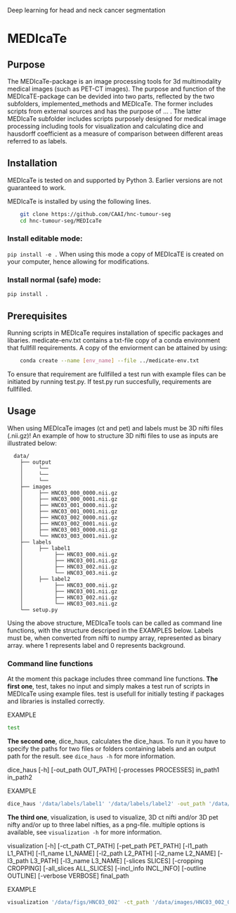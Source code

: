 Deep learning for head and neck cancer segmentation<a name="TOP"></a>



# MEDIcaTe
## Purpose
The MEDIcaTe-package is an image processing tools for 3d multimodality medical images (such as PET-CT images). The purpose and function of the MEDIcaTE-package can be devided into two parts, reflected by the two subfolders, implemented_methods and MEDIcaTe. The former includes scripts from external sources and has the purpose of ... . The latter MEDIcaTe subfolder includes scripts purposely designed for medical image processing including tools for visualization and calculating dice and hausdorff coefficient as a measure of comparison between different areas referred to as labels.   


## Installation
MEDIcaTe is tested on and supported by Python 3. Earlier versions are not guaranteed to work.

MEDIcaTe is installed by using the following lines.
```bash
    git clone https://github.com/CAAI/hnc-tumour-seg
    cd hnc-tumour-seg/MEDIcaTe
```
### Install editable mode:
```pip install -e .``` 
When using this mode a copy of MEDIcaTE is created on your computer, hence allowing for modifications. 
### Install normal (safe) mode:
```pip install .``` 

## Prerequisites
Running scripts in MEDIcaTe requires installation of specific packages and libaries. medicate-env.txt contains a txt-file copy of a conda environment that fullfill requirements. A copy of the enviorment can be attained by using:
```bash
    conda create --name [env_name] --file ../medicate-env.txt
```
To ensure that requirement are fullfilled a test run with example files can be initiated by running test.py. If test.py run succesfully, requirements are fullfilled.

## Usage
When using MEDIcaTe images (ct and pet) and labels must be 3D nifti files (.nii.gz)! An example of how to structure 3D nifti files to use as inputs are illustrated below:
```
  data/
    ├── output
    │     └── 
    │     └── 
    │     └── 
    ├── images
    │     ├── HNC03_000_0000.nii.gz
    │     ├── HNC03_000_0001.nii.gz
    │     ├── HNC03_001_0000.nii.gz
    │     ├── HNC03_001_0001.nii.gz
    │     ├── HNC03_002_0000.nii.gz
    │     ├── HNC03_002_0001.nii.gz
    │     ├── HNC03_003_0000.nii.gz
    │     └── HNC03_003_0001.nii.gz
    ├── labels
    │     ├── label1
    │          ├── HNC03_000.nii.gz
    │          ├── HNC03_001.nii.gz
    │          ├── HNC03_002.nii.gz
    │          └── HNC03_003.nii.gz
    │     ├── label2
    │          ├── HNC03_000.nii.gz
    │          ├── HNC03_001.nii.gz
    │          ├── HNC03_002.nii.gz
    │          └── HNC03_003.nii.gz     
    └── setup.py
```  

Using the above structure, MEDIcaTe tools can be called as command line functions, with the structure descriped in the EXAMPLES below.
Labels must be, when converted from nifti to numpy array, represented as binary array. where 1 represents label and 0 represents background.  
### Command line functions
At the moment this package includes three command line functions.
**The first one**, test, takes no input and simply makes a test run of scripts in MEDIcaTe using example files. test is usefull for initially testing if packages and libraries is installed correctly.

EXAMPLE
```bash
test
```

**The second one**, dice_haus, calculates the dice_haus. To run it you have to specify the paths for two files or folders containing labels and an output path for the result. see ```dice_haus -h``` for more information.

dice_haus [-h] [-out_path OUT_PATH] [-processes PROCESSES] in_path1 in_path2

EXAMPLE
```bash
dice_haus '/data/labels/label1' '/data/labels/label2' -out_path '/data/output'
```

**The third one**, visualization, is used to visualize, 3D ct nifti and/or 3D pet nifty and/or up to three label nifties, as a png-file. multiple options is available, see ```visualization -h``` for more information. 


visualization [-h] [-ct_path CT_PATH] [-pet_path PET_PATH] [-l1_path L1_PATH] [-l1_name L1_NAME] [-l2_path L2_PATH] [-l2_name L2_NAME]
                [-l3_path L3_PATH] [-l3_name L3_NAME] 
                [-slices SLICES] [-cropping CROPPING] [-all_slices ALL_SLICES] [-incl_info INCL_INFO]
                [-outline OUTLINE] [-verbose VERBOSE]
                final_path

EXAMPLE

```bash
visualization '/data/figs/HNC03_002' -ct_path '/data/images/HNC03_002_0000.nii.gz' -pet_path '/data/images/HNC03_002_0001.nii.gz' -l1_path '/data/labels/label1/HNC03_002.nii.gz'
```
